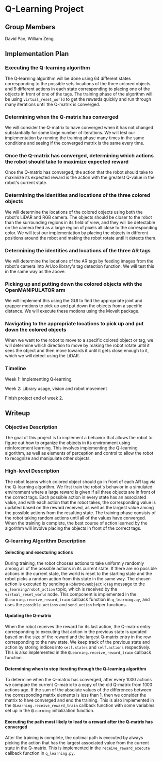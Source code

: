 # Q-Learning Project

## Group Members

David Pan, William Zeng

## Implementation Plan

### Executing the Q-learning algorithm

The Q-learning algorithm will be done using 64 different states corresponding
to the possible sets locations of the three colored objects and 9 different 
actions in each state corresponding to placing one of the objects in front of
one of the tags. The training phase of the algorithm will be using
`virtual_reset_world` to get the rewards quickly and run through many
iterations until the Q-matrix is converged.

### Determining when the Q-matrix has converged

We will consider the Q-matrix to have converged when it has not changed
substantially for some large number of iterations. We will test our
implementation by running the training phase many times in the same
conditions and seeing if the converged matrix is the same every time.

### Once the Q-matrix has converged, determining which actions the robot should take to maximize expected reward

Once the Q-matrix has converged, the action that the robot should take to
maximize its expected reward is the action with the greatest Q-value in the
robot's current state.

### Determining the identities and locations of the three colored objects

We will determine the locations of the colored objects using both the robot's
LiDAR and RGB camera. The objects should be closer to the robot than the
surrounding regions in its field of view, and they will be detectable on the
camera feed as a large region of pixels all close to the corresponding color.
We will test our implementation by placing the objects in different positions
around the robot and making the robot rotate until it detects them.

### Determining the identities and locations of the three AR tags

We will determine the locations of the AR tags by feeding images from the
robot's camera into ArUco library's tag detection function. We will test this
in the same way as the above.

### Picking up and putting down the colored objects with the OpenMANiPULATOR arm

We will implement this using the GUI to find the appropriate joint and grapper
motions to pick up and put down the objects from a specific distance. We will
execute these motions using the MoveIt package.

### Navigating to the appropriate locations to pick up and put down the colored objects

When we want to the robot to move to a specific colored object or tag, we will 
determine which direction to move by making the robot rotate until it sees
the object and then move towards it until it gets close enough to it, which
we will detect using the LiDAR. 

### Timeline

Week 1: Implementing Q-learning

Week 2: Library usage, vision and robot movement 

Finish project end of week 2.

## Writeup

### Objective Description

The goal of this project is to implement a behavior that allows the robot to
figure out how to organize the objects in its environment using reinforcement
learning. This involves implementing the Q-learning algorithm, as well as 
elements of perception and control to allow the robot to recognize and
manipulate other objects.

### High-level Description

The robot learns which colored object should go in front of each AR tag via
the Q-learning algorithm. We first train the robot's behavior in a simulated
environment where a large reward is given if all three objects are in front
of the correct tags. Each possible action in every state has an associated 
value, and with each action that the robot takes, the corresponding value 
is updated based on the reward received, as well as the largest value among
the possible actions from the resulting state. The training phase consists
of the robot taking random actions until all of the values have converged. 
When the training is complete, the best course of action learned by the 
algorithm will involve placing the objects in front of the correct tags.

### Q-learning Algorithm Description

#### Selecting and execturing actions

During training, the robot chooses actions to take uniformly randomly among
all of the possible actions in its current state. If there are no possible
actions in the current state, the world is reset to the starting state and 
the robot picks a random action from this state in the same way. The chosen 
action is executed by sending a `RobotMoveObjectToTag` message to the 
`q_learning/robot_action` topic, which is received by the `virtual_reset_world` 
node. This component is implemented in the `QLearning.receive_reward_train` 
callback function in `q_learning.py`, and uses the `possible_actions` and 
`send_action` helper functions.

#### Updating the Q-matrix

When the robot receives the reward for its last action, the Q-matrix entry
corresponding to executing that action in the previous state is updated
based on the size of the reward and the largest Q-matrix entry in the row
corresponding to the new state. We keep track of the previous state and
action by storing indices into `self.states` and `self.actions` respectively.
This is also implemented in the `QLearning.receive_reward_train` callback
function.

#### Determining when to stop iterating through the Q-learning algorithm

To determine when the Q-matrix has converged, after every 1000 actions we 
compare the current Q-matrix to a copy of the old Q-matrix from 1000 actions
ago. If the sum of the absolute values of the differences between the
corresponding matrix elements is less than 1, then we consider the matrix 
to have converged and end the training. This is also implemented in the
`QLearning.receive_reward_train` callback function with some variables set up
in the `QLearning` initialization function.

#### Executing the path most likely to lead to a reward after the Q-matrix has converged

After the training is complete, the optimal path is executed by always
picking the action that has the largest associated value from the current 
state in the Q-matrix. This is implemented in the `receive_reward_execute`
callback function in `q_learning.py`.
